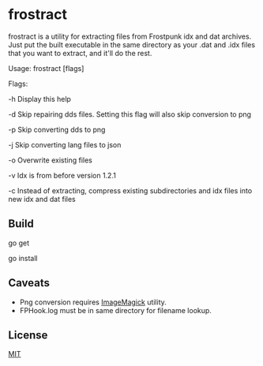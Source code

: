 # frostract

frostract is a utility for extracting files from Frostpunk idx and dat archives. Just put the built executable in the same directory as your .dat and .idx files that you want to extract, and it'll do the rest.

Usage: frostract [flags]

Flags:

 -h		Display this help

 -d		Skip repairing dds files. Setting this flag will also skip conversion to png

 -p		Skip converting dds to png

 -j		Skip converting lang files to json

 -o		Overwrite existing files
 
 -v		Idx is from before version 1.2.1

 -c     Instead of extracting, compress existing subdirectories and idx files into new idx and dat files

## Build

go get

go install

## Caveats

* Png conversion requires [ImageMagick](https://imagemagick.org/script/command-line-processing.php) utility.
* FPHook.log must be in same directory for filename lookup.

## License

[MIT](LICENSE)
